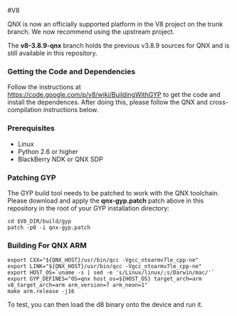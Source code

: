 #V8

QNX is now an officially supported platform in the V8 project on the trunk branch. We now recommend using the upstream project.

The **v8-3.8.9-qnx** branch holds the previous v3.8.9 sources for QNX and is still available in this repository.


### Getting the Code and Dependencies

 Follow the instructions at https://code.google.com/p/v8/wiki/BuildingWithGYP to get the code and install the dependences. After doing this, please follow the QNX and cross-compilation instructions below.


### Prerequisites

* Linux
* Python 2.6 or higher
* BlackBerry NDK or QNX SDP


### Patching GYP

The GYP build tool needs to be patched to work with the QNX toolchain. Please download and apply the **qnx-gyp.patch** patch above in this repository in the root of your GYP installation directory:

    cd $V8_DIR/build/gyp
    patch -p0 -i qnx-gyp.patch


### Building For QNX ARM

    export CXX="${QNX_HOST}/usr/bin/qcc -Vgcc_ntoarmv7le_cpp-ne"
    export LINK="${QNX_HOST}/usr/bin/qcc -Vgcc_ntoarmv7le_cpp-ne"
    export HOST_OS=`uname -s | sed -e 's/Linux/linux/;s/Darwin/mac/'`
    export GYP_DEFINES="OS=qnx host_os=${HOST_OS} target_arch=arm v8_target_arch=arm arm_version=7 arm_neon=1"
    make arm.release -j16

To test, you can then load the d8 binary onto the device and run it.

